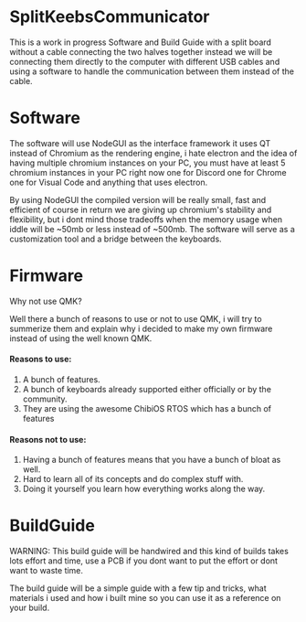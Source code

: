 # SplitKeebsCommunicator
This is a work in progress Software and Build Guide with a split board without a cable connecting the two halves together instead we will be connecting them directly to the computer with different USB cables and using a software to handle the communication between them instead of the cable.


# Software
The software will use NodeGUI as the interface framework it uses QT instead of Chromium as the rendering engine, i hate electron and the idea of having multiple chromium instances on your PC, you must have at least 5 chromium instances in your PC right now one for Discord one for Chrome one for Visual Code and anything that uses electron.

By using NodeGUI the compiled version will be really small, fast and efficient of course in return we are giving up chromium's stability and flexibility, but i dont mind those tradeoffs when the memory usage when iddle will be ~50mb or less instead of ~500mb.
The software will serve as a customization tool and a bridge between the keyboards.


# Firmware
Why not use QMK?

Well there a bunch of reasons to use or not to use QMK, i will try to summerize them and explain why i decided to make my own firmware instead of using the well known QMK.

#### Reasons to use:
1. A bunch of features.
2. A bunch of keyboards already supported either officially or by the community.
3. They are using the awesome ChibiOS RTOS which has a bunch of features

#### Reasons not to use:
1. Having a bunch of features means that you have a bunch of bloat as well.
2. Hard to learn all of its concepts and do complex stuff with.
3. Doing it yourself you learn how everything works along the way.


# BuildGuide
WARNING: This build guide will be handwired and this kind of builds takes lots effort and time, use a PCB if you dont want to put the effort or dont want to waste time.


The build guide will be a simple guide with a few tip and tricks, what materials i used and how i built mine so you can use it as a reference on your build.